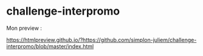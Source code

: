 # challenge-interpromo

Mon preview : 

https://htmlpreview.github.io/?https://github.com/simplon-juliem/challenge-interpromo/blob/master/index.html
